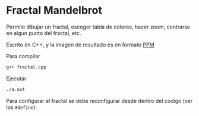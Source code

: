 # Fractal Mandelbrot

Permite dibujar un fractal, escoger tabla de colores, hacer zoom, centrarse en algun punto del fractal, etc.

Escrito en C++, y la imagen de resultado es en formato [PPM](https://en.wikipedia.org/wiki/Netpbm_format)

Para compilar

```bash
g++ fractal.cpp
```

Ejecutar

```bash
./a.out
```

Para configurar el fractal se debe reconfigurar desde dentro del codigo (ver los ```#define```).

